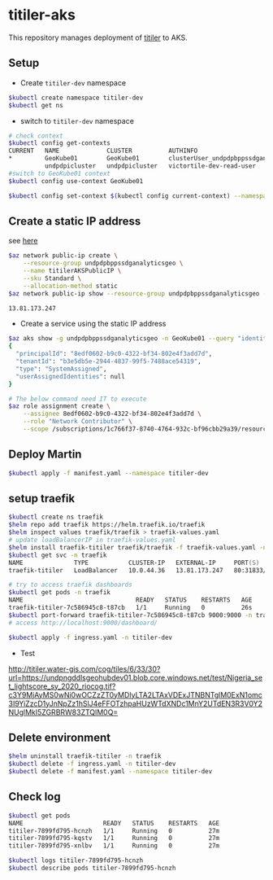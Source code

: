 # titiler-aks

This repository manages deployment of [titiler](https://developmentseed.org/titiler) to AKS.

## Setup

- Create `titiler-dev` namespace

```zsh
$kubectl create namespace titiler-dev
$kubectl get ns
```

- switch to `titiler-dev` namespace

```zsh
# check context
$kubectl config get-contexts
CURRENT   NAME             CLUSTER          AUTHINFO                                          NAMESPACE
*         GeoKube01        GeoKube01        clusterUser_undpdpbppssdganalyticsgeo_GeoKube01   
          undpdpicluster   undpdpicluster   victortile-dev-read-user                          victortile-dev
#switch to GeoKube01 context
$kubectl config use-context GeoKube01

$kubectl config set-context $(kubectl config current-context) --namespace=titiler-dev
```

## Create a static IP address

see [here](https://docs.microsoft.com/en-us/azure/aks/static-ip)

```zsh
$az network public-ip create \
    --resource-group undpdpbppssdganalyticsgeo \
    --name titilerAKSPublicIP \
    --sku Standard \
    --allocation-method static
$az network public-ip show --resource-group undpdpbppssdganalyticsgeo --name titilerAKSPublicIP --query ipAddress --output tsv

13.81.173.247
```

- Create a service using the static IP address


```zsh
$az aks show -g undpdpbppssdganalyticsgeo -n GeoKube01 --query "identity"
{
  "principalId": "8edf0602-b9c0-4322-bf34-802e4f3add7d",
  "tenantId": "b3e5db5e-2944-4837-99f5-7488ace54319",
  "type": "SystemAssigned",
  "userAssignedIdentities": null
}

# The below command need IT to execute
$az role assignment create \
    --assignee 8edf0602-b9c0-4322-bf34-802e4f3add7d \
    --role "Network Contributor" \
    --scope /subscriptions/1c766f37-8740-4764-932c-bf96cbb29a39/resourceGroups/undpdpbppssdganalyticsgeo
```

## Deploy Martin

```zsh
$kubectl apply -f manifest.yaml --namespace titiler-dev
```

## setup traefik

```zsh
$kubectl create ns traefik
$helm repo add traefik https://helm.traefik.io/traefik
$helm inspect values traefik/traefik > traefik-values.yaml
# update loadBalancerIP in traefik-values.yaml
$helm install traefik-titiler traefik/traefik -f traefik-values.yaml -n traefik
$kubectl get svc -n traefik
NAME              TYPE           CLUSTER-IP   EXTERNAL-IP     PORT(S)                      AGE
traefik-titiler   LoadBalancer   10.0.44.36   13.81.173.247   80:31833/TCP,443:32683/TCP   16s

# try to access traefik dashboards
$kubectl get pods -n traefik
NAME                               READY   STATUS    RESTARTS   AGE
traefik-titiler-7c586945c8-t87cb   1/1     Running   0          26s
$kubectl port-forward traefik-titiler-7c586945c8-t87cb 9000:9000 -n traefik
# access http://localhost:9000/dashboard/ 

$kubectl apply -f ingress.yaml -n titiler-dev
```

- Test

http://titiler.water-gis.com/cog/tiles/6/33/30?url=https://undpngddlsgeohubdev01.blob.core.windows.net/test/Nigeria_set_lightscore_sy_2020_riocog.tif?c3Y9MjAyMS0wNi0wOCZzZT0yMDIyLTA2LTAxVDExJTNBNTglM0ExN1omc3I9YiZzcD1yJnNpZz1hSlJ4eFFOTzhpaHUzWTdXNDc1MnY2UTdEN3R3V0Y2NUglMkI5ZGRBRW83ZTQlM0Q=

## Delete environment

```zsh
$helm uninstall traefik-titiler -n traefik
$kubectl delete -f ingress.yaml -n titiler-dev
$kubectl delete -f manifest.yaml --namespace titiler-dev
```

## Check log

```zsh
$kubectl get pods
NAME                      READY   STATUS    RESTARTS   AGE
titiler-7899fd795-hcnzh   1/1     Running   0          27m
titiler-7899fd795-kqstv   1/1     Running   0          27m
titiler-7899fd795-xnlbv   1/1     Running   0          27m

$kubectl logs titiler-7899fd795-hcnzh
$kubectl describe pods titiler-7899fd795-hcnzh
```
